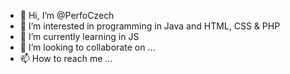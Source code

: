 - 👋 Hi, I’m @PerfoCzech
- 👀 I’m interested in programming in Java and HTML, CSS & PHP
- 🌱 I’m currently learning in JS
- 💞️ I’m looking to collaborate on ...
- 📫 How to reach me ...

<!---
PerfoCzech/PerfoCzech is a ✨ special ✨ repository because its `README.md` (this file) appears on your GitHub profile.
You can click the Preview link to take a look at your changes.
--->
